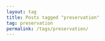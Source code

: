 ```yaml
---
layout: tag
title: Posts tagged "preservation"
tag: preservation
permalink: /tags/preservation/
---
```

